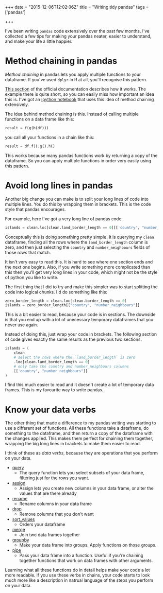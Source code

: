+++
date = "2015-12-06T12:02:06Z"
title = "Writing tidy pandas"
tags = ['pandas']

+++

I've been writing `pandas` code extensively over the past few months.
I've collected a few tips for making your pandas neater,
easier to understand,
and make your life a little happier.

<!--more-->

# Method chaining in pandas

*Method chaining* in pandas lets you apply multiple functions to your dataframe.
If you've used `dplyr` in R at all,
you'll recognise this pattern.

[This section](http://pandas.pydata.org/pandas-docs/stable/basics.html#tablewise-function-application)
of the official documentation describes how it works.
The example there is quite short, so you can easily miss how important an idea this is.
I've got an [ipython notebook](https://github.com/dataewan/country-borders-wikipedia/blob/master/Land%20borders%20from%20wikipedia.ipynb) that uses this idea of method chaining extensively.

The idea behind method chaining is this.
Instead of calling multiple functions on a data frame like this:

```python
result = f(g(h(df)))
```

you call all your functions in a chain like this:

```python
result = df.f().g().h()
```

This works because many pandas functions work by returning a copy of the dataframe.
So you can apply multiple functions in order very easily using this pattern.


# Avoid long lines in pandas

Another big change you can make is to split your long lines of code into multiple lines.
You do this by wrapping them in brackets.
This is the code style that pandas encourages.

For example, here I've got a very long line of pandas code:

```python
islands = clean.loc[clean.land_border_length == 0][['country', "number_neighbours"]]
```

Conceptually this is doing something pretty simple.
It is querying my `clean` dataframe,
finding all the rows where the `land_border_length` column is zero,
and then just selecting the `country` and `number_neighbours` fields of those rows that match.

It isn't very easy to read this.
It is hard to see where one section ends and the next one begins.
Also, if you write something more complicated than this then you'll get very long lines in your code,
which might not be the style of python you like to write.

The first thing that I did to try and make this simpler was to start splitting the code into logical chunks.
I'd do something like this:

```python
zero_border_length = clean.loc[clean.border_length == 0]
islands = zero_border_length[["country", "number_neighbours"]]
```

This is a bit easier to read, because your code is in sections.
The downside is that you end up with a lot of unecessary temporary dataframes that you never use again.

Instead of doing this,
just wrap your code in brackets.
The following section of code gives exactly the same results as the previous two sections.

```python
islands = (
    clean
    # select the rows where the `land_border_length` is zero
    .loc[clean.land_border_length == 0]
    # only take the country and number_neighbours columns
    [['country', "number_neighbours"]]
)
```

I find this much easier to read
and it doesn't create a lot of temporary data frames.
This is my favourite way to write pandas.

# Know your data verbs

The other thing that made a difference to my pandas writing was starting to use a different set of functions.
All these functions take a dataframe,
do something to the dataframe,
and then return a copy of the dataframe with the changes applied.
This makes them perfect for chaining them together,
wrapping the big long lines in brackets to make them easier to read.

I think of these as *data verbs*,
because they are operations that you perform on your data.


 * [query](/data-verb/query)
     * The query function lets you select subsets of your data frame, filtering just for the rows you want.
 * [assign](/data-verb/assign)
     * Assign lets you create new columns in your data frame, or alter the values that are there already
 * [rename](/data-verb/rename)
     * Rename columns in your data frame
 * [drop](/data-verb/drop)
     * Remove columns that you don't want
 * [sort_values](/data-verb/sort_values)
     * Orders your dataframe
 * [merge](/data-verb/merge)
     * Join two data frames together
 * [groupby](/data-verb/groupby)
     * Make your data frame into groups. Apply functions on those groups.
 * [pipe](/data-verb/pipe)
     * Pass your data frame into a function. Useful if you're chaining together functions that work on data frames with other arguments.

Learning what all these functions do in detail helps make your code a lot more readable.
If you use these verbs in chains,
your code starts to look much more like a description in natrual language of the steps you perform on your data.
